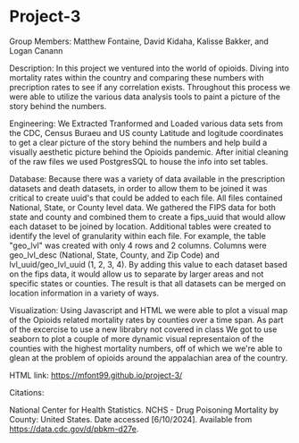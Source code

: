 # Project-3
Group Members: Matthew Fontaine, David Kidaha, Kalisse Bakker, and Logan Canann

Description: In this project we ventured into the world of opioids. Diving into mortality rates within the country and comparing these numbers with precription rates to see if any correlation exists. Throughout this process we were able to utilize the various data analysis tools to paint a picture of the story behind the numbers. 

Engineering: We Extracted Tranformed and Loaded various data sets from the CDC, Census Buraeu and US county Latitude and logitude coordinates to get a clear picture of the story behind the numbers and help build a visually aesthetic picture behind the Opioids pandemic. After initial cleaning of the raw files we used PostgresSQL to house the info into set tables. 

Database: Because there was a variety of data available in the prescription datasets and death datasets, in order to allow them to be joined it was critical to create uuid's that could be added to each file. All files contained National, State, or County level data. We gathered the FIPS data for both state and county and combined them to create a fips_uuid that would allow each dataset to be joined by location. Additional tables were created to identify the level of granularity within each file. For example, the table "geo_lvl" was created with only 4 rows and 2 columns. Columns were geo_lvl_desc (National, State, County, and Zip Code) and lvl_uuid/geo_lvl_uuid (1, 2, 3, 4). By adding this value to each dataset based on the fips data, it would allow us to separate by larger areas and not specific states or counties.  The result is that all datasets can be merged on location information in a variety of ways. 

Visualization: Using Javascript and HTML we were able to plot a visual map of the Opioids related mortality rates by counties over a time span. As part of the excercise to use a new librabry not covered in class We got to use seaborn to plot a couple of more dynamic visual representaion of the counties with the highest mortality numbers, off of which we we're able to glean at the problem of opioids around the appalachian area of the country.   

HTML link: https://mfont99.github.io/project-3/


Citations:

National Center for Health Statistics. NCHS - Drug Poisoning Mortality by County: United States. Date accessed [6/10/2024]. Available from https://data.cdc.gov/d/pbkm-d27e.
